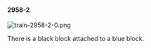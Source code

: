 #### 2958-2
![train-2958-2-0.png](https://github.com/lil-lab/nlvr/raw/master/nlvr/train/images/29/train-2958-2-0.png "train-2958-2-0.png")

There is a black block attached to a blue block.